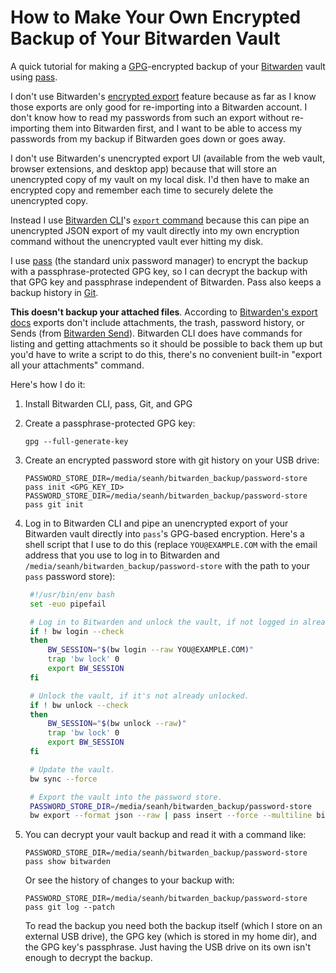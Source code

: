 How to Make Your Own Encrypted Backup of Your Bitwarden Vault
=============================================================

A quick tutorial for making a [GPG](https://gnupg.org/)-encrypted backup of your [Bitwarden](https://bitwarden.com/) vault using
[pass](https://www.passwordstore.org/).

I don't use Bitwarden's [encrypted export](https://bitwarden.com/help/encrypted-export/) feature because as far as I know those exports are only good for
re-importing into a Bitwarden account. I don't know how to read my passwords from such an export without re-importing them into Bitwarden first, and I
want to be able to access my passwords from my backup if Bitwarden goes down or goes away.

I don't use Bitwarden's unencrypted export UI (available from the web vault, browser extensions, and desktop app) because that will store an
unencrypted copy of my vault on my local disk. I'd then have to make an encrypted copy and remember each time to securely delete the unencrypted copy.

Instead I use [Bitwarden CLI](https://bitwarden.com/help/cli/)'s [`export` command](https://bitwarden.com/help/cli/#export) because this can pipe an
unencrypted JSON export of my vault directly into my own encryption command without the unencrypted vault ever hitting my disk.

I use [pass](https://www.passwordstore.org/) (the standard unix password manager) to encrypt the backup with a passphrase-protected GPG key, so I can decrypt the backup
with that GPG key and passphrase independent of Bitwarden. Pass also keeps a backup history in [Git](https://git-scm.com/).

**This doesn't backup your attached files**. According to [Bitwarden's export docs](https://bitwarden.com/help/export-your-data/) exports don't include
attachments, the trash, password history, or Sends (from [Bitwarden Send](https://bitwarden.com/products/send/)). Bitwarden CLI does have commands for
listing and getting attachments so it should be possible to back them up but you'd have to write a script to do this, there's no convenient built-in
"export all your attachments" command.

Here's how I do it:

1. Install Bitwarden CLI, pass, Git, and GPG

2. Create a passphrase-protected GPG key:

   ```terminal
   gpg --full-generate-key
   ```

3. Create an encrypted password store with git history on your USB drive:

   ```terminal
   PASSWORD_STORE_DIR=/media/seanh/bitwarden_backup/password-store pass init <GPG_KEY_ID>
   PASSWORD_STORE_DIR=/media/seanh/bitwarden_backup/password-store pass git init
   ```

4. Log in to Bitwarden CLI and pipe an unencrypted export of your Bitwarden vault directly into `pass`'s GPG-based encryption.
   Here's a shell script that I use to do this (replace `YOU@EXAMPLE.COM` with the email address that you use to log in to Bitwarden and
   `/media/seanh/bitwarden_backup/password-store` with the path to your `pass` password store):

   ```bash
    #!/usr/bin/env bash
    set -euo pipefail

    # Log in to Bitwarden and unlock the vault, if not logged in already.
    if ! bw login --check
    then
        BW_SESSION="$(bw login --raw YOU@EXAMPLE.COM)"
        trap 'bw lock' 0
        export BW_SESSION
    fi

    # Unlock the vault, if it's not already unlocked.
    if ! bw unlock --check
    then
        BW_SESSION="$(bw unlock --raw)"
        trap 'bw lock' 0
        export BW_SESSION
    fi

    # Update the vault.
    bw sync --force

    # Export the vault into the password store.
    PASSWORD_STORE_DIR=/media/seanh/bitwarden_backup/password-store
    bw export --format json --raw | pass insert --force --multiline bitwarden
   ```

5. You can decrypt your vault backup and read it with a command like:

   ```terminal
   PASSWORD_STORE_DIR=/media/seanh/bitwarden_backup/password-store pass show bitwarden
   ```

   Or see the history of changes to your backup with:

   ```terminal
   PASSWORD_STORE_DIR=/media/seanh/bitwarden_backup/password-store pass git log --patch
   ```

   To read the backup you need both the backup itself (which I store on an external USB drive), the GPG key (which is stored in my home dir), and the
   GPG key's passphrase. Just having the USB drive on its own isn't enough to decrypt the backup.
